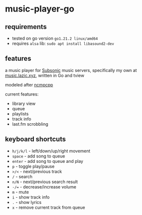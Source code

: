 # music-player-go

## requirements
* tested on go version `go1.21.2 linux/amd64`
* requires `alsa` lib: `sudo apt install libasound2-dev`

## features
a music player for [Subsonic](subsonic.org) music servers, specifically my own at [music.lazic.xyz](https://music.lazic.xyz), written in Go and tview

modeled after [ncmpcpp](https://github.com/ncmpcpp/ncmpcpp)

current features:
- library view
- queue
- playlists
- track info
- last.fm scrobbling

## keyboard shortcuts

* `h/j/k/l` - left/down/up/right movement
* `space` - add song to queue
* `enter` - add song to queue and play
* `p` - toggle play/pause
* `>/<` - next/previous track
* `/` - search
* `n/N` - next/previous search result
* ``-/=`` - decrease/increase volume
* `m` - mute
* `i` - show track info
* `.` - show lyrics
* `x` - remove current track from queue